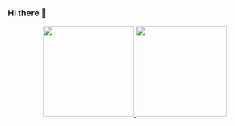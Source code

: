 ### Hi there 👋

<div align="center">
  <a href="https://github.com/JMPudding">
  <img height="180em" src="https://github-readme-stats.vercel.app/api?username=JNPudding&show_icons=true&theme=dracula&include_all_commits=true&count_private=true"/>
  <img height="180em" src="https://github-readme-stats.vercel.app/api/top-langs/?username=JNPudding&layout=compact&langs_count=7&theme=dracula"/>
</div>
